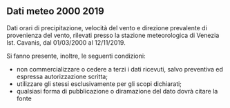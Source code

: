 ## Dati meteo 2000 2019

Dati orari di precipitazione, velocità del vento e direzione prevalente di provenienza del vento, rilevati presso la stazione meteorologica di Venezia Ist. Cavanis, dal 01/03/2000 al 12/11/2019.

Si fanno presente, inoltre, le seguenti condizioni:
<ul>
<li>non commercializzare o cedere a terzi i dati ricevuti, salvo preventiva ed espressa autorizzazione scritta;</li>
  <li>utilizzare gli stessi esclusivamente per gli scopi dichiarati;</li>
  <li>qualsiasi forma di pubblicazione o diramazione del dato dovrà citare la fonte</li>
</ul>

